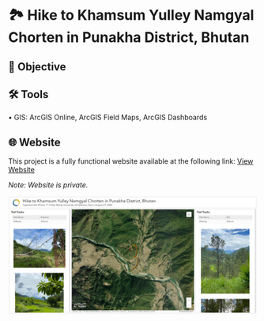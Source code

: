 # 🏞️ Hike to Khamsum Yulley Namgyal Chorten in Punakha District, Bhutan
## 🎯 Objective <br>
## 🛠️ Tools <br>
• GIS: ArcGIS Online, ArcGIS Field Maps, ArcGIS Dashboards <p>
## 🌐 Website <br>
This project is a fully functional website available at the following link: [View Website](https://www.arcgis.com/apps/dashboards/dac0a992d6af425dafb971901d277323) <p>
<i> Note:   Website is private. <p>
![me](https://github.com/redefiningvicky/Hike-to-Khamsum-Yulley-Namgyal-Chorten/blob/8bd800e4ed22ae11e008522f688587ff1d34cbc9/Hike_to_Khamsum_Yulley_Namgyal_Chorten.png)

